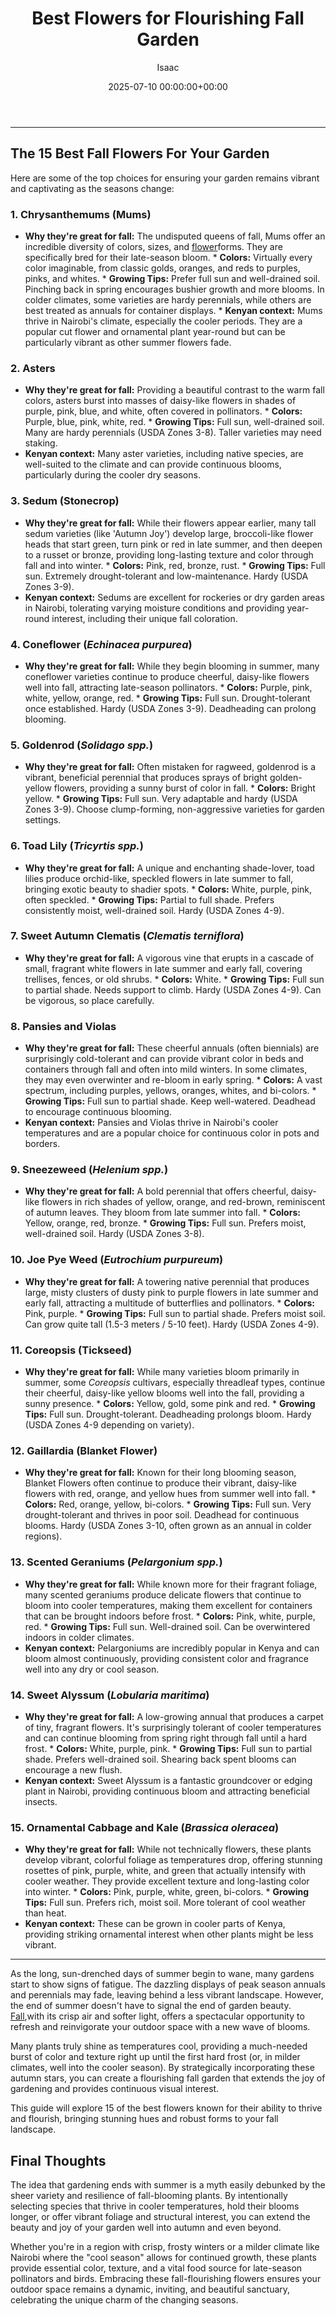 ﻿---
title: Best Flowers for Flourishing Fall Garden
description: As the long, sun-drenched days of summer begin to wane, many gardens start to show signs of fatigue. The dazzling displays of peak season annuals and...
slug: /best-flowers-for-flourishing-fall-garden/
date: 2025-07-10 00:00:00+00:00
lastmod: 2025-07-10 00:00:00+03:00
author: Isaac
categories:
- Guides
- Gardening
tags:
- guides
- flower
- fall
layout: post
---
---
## The 15 Best Fall Flowers For Your Garden
Here are some of the top choices for ensuring your garden remains vibrant and captivating as the seasons change:
### 1. Chrysanthemums (Mums)
* **Why they're great for fall:** The undisputed queens of fall, Mums offer an incredible diversity of colors, sizes, and [flower](https://pestpolicy.com/most-popular-spring-flower-by-state/)forms. They are specifically bred for their late-season bloom. * **Colors:** Virtually every color imaginable, from classic golds, oranges, and reds to purples, pinks, and whites. * **Growing Tips:** Prefer full sun and well-drained soil. Pinching back in spring encourages bushier growth and more blooms.
In colder climates, some varieties are hardy perennials, while others are best treated as annuals for container displays. * **Kenyan context:** Mums thrive in Nairobi's climate, especially the cooler periods. They are a popular cut flower and ornamental plant year-round but can be particularly vibrant as other summer flowers fade.
### 2. Asters
* **Why they're great for fall:** Providing a beautiful contrast to the warm fall colors, asters burst into masses of daisy-like flowers in shades of purple, pink, blue, and white, often covered in pollinators. * **Colors:** Purple, blue, pink, white, red. * **Growing Tips:** Full sun, well-drained soil. Many are hardy perennials (USDA Zones 3-8). Taller varieties may need staking.
* **Kenyan context:** Many aster varieties, including native species, are well-suited to the climate and can provide continuous blooms, particularly during the cooler dry seasons.
### 3. Sedum (Stonecrop)
* **Why they're great for fall:** While their flowers appear earlier, many tall sedum varieties (like 'Autumn Joy') develop large, broccoli-like flower heads that start green, turn pink or red in late summer, and then deepen to a russet or bronze, providing long-lasting texture and color through fall and into winter. * **Colors:** Pink, red, bronze, rust. * **Growing Tips:** Full sun. Extremely drought-tolerant and low-maintenance. Hardy (USDA Zones 3-9).
* **Kenyan context:** Sedums are excellent for rockeries or dry garden areas in Nairobi, tolerating varying moisture conditions and providing year-round interest, including their unique fall coloration.
### 4. Coneflower (*Echinacea purpurea*)
* **Why they're great for fall:** While they begin blooming in summer, many coneflower varieties continue to produce cheerful, daisy-like flowers well into fall, attracting late-season pollinators. * **Colors:** Purple, pink, white, yellow, orange, red. * **Growing Tips:** Full sun. Drought-tolerant once established. Hardy (USDA Zones 3-9). Deadheading can prolong blooming.
### 5. Goldenrod (*Solidago spp.*)
* **Why they're great for fall:** Often mistaken for ragweed, goldenrod is a vibrant, beneficial perennial that produces sprays of bright golden-yellow flowers, providing a sunny burst of color in fall. * **Colors:** Bright yellow. * **Growing Tips:** Full sun. Very adaptable and hardy (USDA Zones 3-9). Choose clump-forming, non-aggressive varieties for garden settings.
### 6. Toad Lily (*Tricyrtis spp.*)
* **Why they're great for fall:** A unique and enchanting shade-lover, toad lilies produce orchid-like, speckled flowers in late summer to fall, bringing exotic beauty to shadier spots. * **Colors:** White, purple, pink, often speckled. * **Growing Tips:** Partial to full shade. Prefers consistently moist, well-drained soil. Hardy (USDA Zones 4-9).
### 7. Sweet Autumn Clematis (*Clematis terniflora*)
* **Why they're great for fall:** A vigorous vine that erupts in a cascade of small, fragrant white flowers in late summer and early fall, covering trellises, fences, or old shrubs. * **Colors:** White. * **Growing Tips:** Full sun to partial shade. Needs support to climb. Hardy (USDA Zones 4-9). Can be vigorous, so place carefully.
### 8. Pansies and Violas
* **Why they're great for fall:** These cheerful annuals (often biennials) are surprisingly cold-tolerant and can provide vibrant color in beds and containers through fall and often into mild winters. In some climates, they may even overwinter and re-bloom in early spring. * **Colors:** A vast spectrum, including purples, yellows, oranges, whites, and bi-colors. * **Growing Tips:** Full sun to partial shade. Keep well-watered. Deadhead to encourage continuous blooming.
* **Kenyan context:** Pansies and Violas thrive in Nairobi's cooler temperatures and are a popular choice for continuous color in pots and borders.
### 9. Sneezeweed (*Helenium spp.*)
* **Why they're great for fall:** A bold perennial that offers cheerful, daisy-like flowers in rich shades of yellow, orange, and red-brown, reminiscent of autumn leaves. They bloom from late summer into fall. * **Colors:** Yellow, orange, red, bronze. * **Growing Tips:** Full sun. Prefers moist, well-drained soil. Hardy (USDA Zones 3-8).
### 10. Joe Pye Weed (*Eutrochium purpureum*)
* **Why they're great for fall:** A towering native perennial that produces large, misty clusters of dusty pink to purple flowers in late summer and early fall, attracting a multitude of butterflies and pollinators. * **Colors:** Pink, purple. * **Growing Tips:** Full sun to partial shade. Prefers moist soil. Can grow quite tall (1.5-3 meters / 5-10 feet). Hardy (USDA Zones 4-9).
### 11. Coreopsis (Tickseed)
* **Why they're great for fall:** While many varieties bloom primarily in summer, some *Coreopsis* cultivars, especially threadleaf types, continue their cheerful, daisy-like yellow blooms well into the fall, providing a sunny presence. * **Colors:** Yellow, gold, some pink and red. * **Growing Tips:** Full sun. Drought-tolerant. Deadheading prolongs bloom. Hardy (USDA Zones 4-9 depending on variety).
### 12. Gaillardia (Blanket Flower)
* **Why they're great for fall:** Known for their long blooming season, Blanket Flowers often continue to produce their vibrant, daisy-like flowers with red, orange, and yellow hues from summer well into fall. * **Colors:** Red, orange, yellow, bi-colors. * **Growing Tips:** Full sun. Very drought-tolerant and thrives in poor soil. Deadhead for continuous blooms. Hardy (USDA Zones 3-10, often grown as an annual in colder regions).
### 13. Scented Geraniums (*Pelargonium spp.*)
* **Why they're great for fall:** While known more for their fragrant foliage, many scented geraniums produce delicate flowers that continue to bloom into cooler temperatures, making them excellent for containers that can be brought indoors before frost. * **Colors:** Pink, white, purple, red. * **Growing Tips:** Full sun. Well-drained soil. Can be overwintered indoors in colder climates.
* **Kenyan context:** Pelargoniums are incredibly popular in Kenya and can bloom almost continuously, providing consistent color and fragrance well into any dry or cool season.
### 14. Sweet Alyssum (*Lobularia maritima*)
* **Why they're great for fall:** A low-growing annual that produces a carpet of tiny, fragrant flowers. It's surprisingly tolerant of cooler temperatures and can continue blooming from spring right through fall until a hard frost. * **Colors:** White, purple, pink. * **Growing Tips:** Full sun to partial shade. Prefers well-drained soil. Shearing back spent blooms can encourage a new flush.
* **Kenyan context:** Sweet Alyssum is a fantastic groundcover or edging plant in Nairobi, providing continuous bloom and attracting beneficial insects.
### 15. Ornamental Cabbage and Kale (*Brassica oleracea*)
* **Why they're great for fall:** While not technically flowers, these plants develop vibrant, colorful foliage as temperatures drop, offering stunning rosettes of pink, purple, white, and green that actually intensify with cooler weather. They provide excellent texture and long-lasting color into winter. * **Colors:** Pink, purple, white, green, bi-colors. * **Growing Tips:** Full sun. Prefers rich, moist soil. More tolerant of cool weather than heat.
* **Kenyan context:** These can be grown in cooler parts of Kenya, providing striking ornamental interest when other plants might be less vibrant.
---

As the long, sun-drenched days of summer begin to wane, many gardens start to show signs of fatigue. The dazzling displays of peak season annuals and perennials may fade, leaving behind a less vibrant landscape. However, the end of summer doesn't have to signal the end of garden beauty. [Fall](https://pestpolicy.com/fall-lawn-care-guide/),with its crisp air and softer light, offers a spectacular opportunity to refresh and reinvigorate your outdoor space with a new wave of blooms.

Many plants truly shine as temperatures cool, providing a much-needed burst of color and texture right up until the first hard frost (or, in milder climates, well into the cooler season). By strategically incorporating these autumn stars, you can create a flourishing fall garden that extends the joy of gardening and provides continuous visual interest.

This guide will explore 15 of the best flowers known for their ability to thrive and flourish, bringing stunning hues and robust forms to your fall landscape.

##  Final Thoughts

The idea that gardening ends with summer is a myth easily debunked by the sheer variety and resilience of fall-blooming plants. By intentionally selecting species that thrive in cooler temperatures, hold their blooms longer, or offer vibrant foliage and structural interest, you can extend the beauty and joy of your garden well into autumn and even beyond.

Whether you're in a region with crisp, frosty winters or a milder climate like Nairobi where the "cool season" allows for continued growth, these plants provide essential color, texture, and a vital food source for late-season pollinators and birds. Embracing these fall-flourishing flowers ensures your outdoor space remains a dynamic, inviting, and beautiful sanctuary, celebrating the unique charm of the changing seasons.

